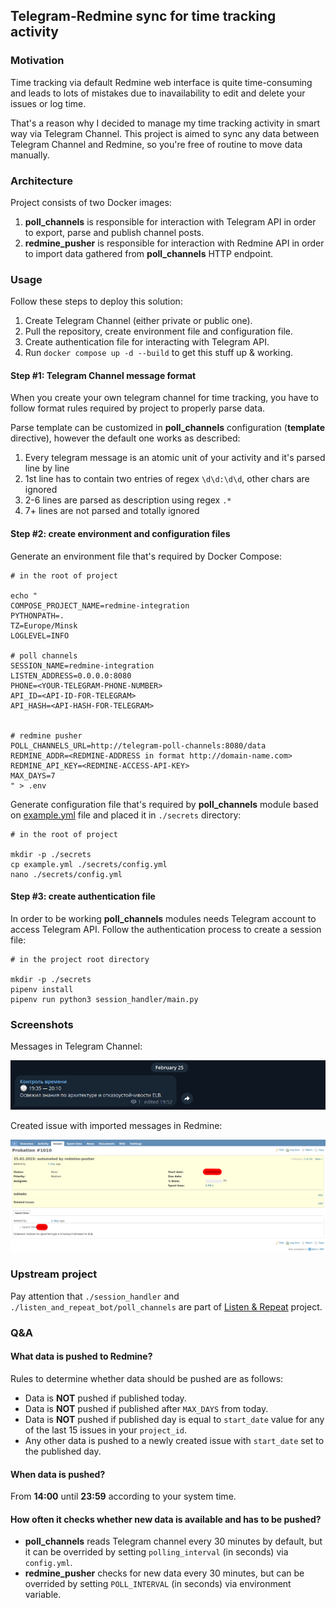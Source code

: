## Telegram-Redmine sync for time tracking activity

### Motivation
Time tracking via default Redmine web interface is quite time-consuming and leads to lots of mistakes due to inavailability to edit and delete your issues or log time.

That's a reason why I decided to manage my time tracking activity in smart way via Telegram Channel.
This project is aimed to sync any data between Telegram Channel and Redmine, so you're free of routine to move data manually.

### Architecture
Project consists of two Docker images:
1. **poll_channels** is responsible for interaction with Telegram API in order to export, parse and publish channel posts.
2. **redmine_pusher** is responsible for interaction with Redmine API in order to import data gathered from **poll_channels** HTTP endpoint.

### Usage

Follow these steps to deploy this solution:
1. Create Telegram Channel (either private or public one). 
2. Pull the repository, create environment file and configuration file.
3. Create authentication file for interacting with Telegram API.
4. Run `docker compose up -d --build` to get this stuff up & working.

#### Step #1: Telegram Channel message format

When you create your own telegram channel for time tracking, you have to follow format rules required by project to properly parse data.

Parse template can be customized in **poll_channels** configuration (**template** directive), however the default one works as described:
1. Every telegram message is an atomic unit of your activity and it's parsed line by line
2. 1st line has to contain two entries of regex `\d\d:\d\d`, other chars are ignored
3. 2-6 lines are parsed as description using regex `.*`
4. 7+ lines are not parsed and totally ignored

#### Step #2: create environment and configuration files
Generate an environment file that's required by Docker Compose:
```
# in the root of project

echo "
COMPOSE_PROJECT_NAME=redmine-integration
PYTHONPATH=.
TZ=Europe/Minsk
LOGLEVEL=INFO

# poll channels
SESSION_NAME=redmine-integration
LISTEN_ADDRESS=0.0.0.0:8080
PHONE=<YOUR-TELEGRAM-PHONE-NUMBER>
API_ID=<API-ID-FOR-TELEGRAM>
API_HASH=<API-HASH-FOR-TELEGRAM>


# redmine pusher
POLL_CHANNELS_URL=http://telegram-poll-channels:8080/data
REDMINE_ADDR=<REDMINE-ADDRESS in format http://domain-name.com>
REDMINE_API_KEY=<REDMINE-ACCESS-API-KEY>
MAX_DAYS=7
" > .env
```

Generate configuration file that's required by **poll_channels** module based on [example.yml](./example.yml) file and placed it in `./secrets` directory:
```shell
# in the root of project

mkdir -p ./secrets
cp example.yml ./secrets/config.yml
nano ./secrets/config.yml
```


#### Step #3: create authentication file
In order to be working **poll_channels** modules needs Telegram account to access Telegram API. Follow the authentication process to create a session file: 

```shell
# in the project root directory

mkdir -p ./secrets
pipenv install
pipenv run python3 session_handler/main.py
```


### Screenshots

Messages in Telegram Channel:

![telegram-published-message](./images/telegram_message.png)

Created issue with imported messages in Redmine:

![redmine-issue](./images/redmine_issue.png)

### Upstream project

Pay attention that `./session_handler` and `./listen_and_repeat_bot/poll_channels` are part of [Listen & Repeat](https://github.com/mdraevich/listen_and_repeat_bot) project.

### Q&A

#### What data is pushed to Redmine?

Rules to determine whether data should be pushed are as follows:
- Data is **NOT** pushed if published today.
- Data is **NOT** pushed if published after `MAX_DAYS` from today.
- Data is **NOT** pushed if published day is equal to `start_date` value for any of the last 15 issues in your `project_id`.
- Any other data is pushed to a newly created issue with `start_date` set to the published day.

#### When data is pushed?

From **14:00** until **23:59** according to your system time. 


#### How often it checks whether new data is available and has to be pushed?

- **poll_channels** reads Telegram channel every 30 minutes by default, but it can be overrided by setting `polling_interval` (in seconds) via `config.yml`.
- **redmine_pusher** checks for new data every 30 minutes, but can be overrided by setting  `POLL_INTERVAL` (in seconds) via environment variable.